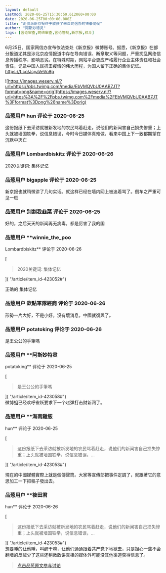 ```yaml
---
layout: default
Lastmod: 2020-06-25T15:30:59.612060+00:00
date: 2020-06-25T00:00:00.000Z
title: "走资派新京报终于收获了来自网信办的铁拳伺候"
author: "阿斯妙特灵"
tags: [言论审查,网络审查,言论管制,新京报,权斗]
---
```


6月25日，国家网信办宣布依法查处《新京报》微博账号。据悉，《新京报》在部分报道尤其是涉北京疫情报道中存在导向错误、断章取义等问题，严重扰乱网络信息传播秩序，影响恶劣。在特殊时期，网站平台更应严格履行企业主体责任和社会责任，记录中国人民抗击疫情的伟大历程，为国人留下正确的集体记忆。 https://t.co/JcyaVeVo8p  
  
![https://images.weserv.nl/?url=https://pbs.twimg.com/media/EbVMQVbU0AAB7JT?format=png&name=orig](https://images.weserv.nl/?url=https%3A%2F%2Fpbs.twimg.com%2Fmedia%2FEbVMQVbU0AAB7JT%3Fformat%3Dpng%26name%3Dorig)

            
### 品葱用户 **hun** 评论于 2020-06-25
        
这份报纸下去采访就被新发地的农民骂着赶走，说他们的新闻害自己损失惨重；上头就被墙国铁拳，说信息错误，今时今日媒体真难做，看来中国上下一致都期望在沉默中灭亡
        


            
### 品葱用户 **Lombardbiskitz** 评论于 2020-06-26
        
2020关键词: 集体记忆
        


            
### 品葱用户 **bigapple** 评论于 2020-06-25
        
新京报也就稍微讲了几句实话。就这样已经在墙内网上被追着骂了。倒车之严重可见一斑
        


            
### 品葱用户 **别割我韭菜** 评论于 2020-06-25
        
好的，之后天天的新闻再无病毒，都是厉害了我的国
        


            
### 品葱用户 **winnie_the_poo 
Lombardbiskitz** 评论于 2020-06-26
        
[

> 2020关键词: 集体记忆

]( "/article/item_id-423052#")  
  
正确的 集体记忆
        


            
### 品葱用户 **欽點軍隊經商** 评论于 2020-06-26
        
形勢一片大好，不是小好。沒有壞消息，中國就復興了。
        


            
### 品葱用户 **potatoking** 评论于 2020-06-26
        
是王公公的手筆嗎
        


            
### 品葱用户 **阿斯妙特灵 
potatoking** 评论于 2020-06-25
        
[

> 是王公公的手筆嗎

]( "/article/item_id-423058#")  
微博蛆已经欢呼雀跃要求下一个赵弹打击财新网了。
        


            
### 品葱用户 **海南雞飯 
hun** 评论于 2020-06-25
        
[

> 这份报纸下去采访就被新发地的农民骂着赶走，说他们的新闻害自己损失惨重；上头就被墙国铁拳，说信息错误，...

]( "/article/item_id-423053#")  
  
現在的中國媒體實際上就是個傳聲筒。大家等宣傳部把事件定調了，就跟著它的意思加工一下把稿子發出去。
        


            
### 品葱用户 **筱田君 
hun** 评论于 2020-06-26
        
[

> 这份报纸下去采访就被新发地的农民骂着赶走，说他们的新闻害自己损失惨重；上头就被墙国铁拳，说信息错误，...

]( "/article/item_id-423053#")  
想要睡的让他睡，叫醒干嘛，让他们通通跟着共产党下地狱去，只是担心一些不会翻墙的反贼少了这些还稍微敢讲真相的媒体外可能没其他渠道获得信息了。
        






> [点击品葱原文参与讨论](https://pincong.rocks/article/id-20838__sort_key-agree_count__sort-DESC?warning)

